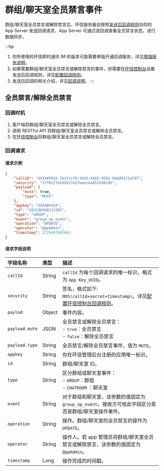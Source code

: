 # 群组/聊天室全员禁言事件 

群组/聊天室全员禁言或解除禁言后，环信服务器会按照[发送后回调规则](/product/enable_and_configure_IM.html#配置回调规则)向你的 App Server 发送回调请求，App Server 可通过该回调查看全员禁言状态，进行数据同步。

:::tip
1. 你所使用的环信即时通讯 IM 的版本可能需要单独开通回调服务，详见[增值服务说明](/product/pricing.html#增值服务费用)。
2. 如果需要群组/聊天室全员禁言或解除禁言的事件，你需要在[环信控制台](https://console.easemob.com/user/login)设置发送后回调规则，详见[配置回调规则](/product/enable_and_configure_IM.html#配置回调规则)。
3. 发送后回调的相关介绍，详见[回调说明](/document/server-side/callback.html)。
:::

## 全员禁言/解除全员禁言

### 回调时机

1. 客户端将群组/聊天室全员禁言或解除全员禁言。
2. 调用 RESTful API 将群组/聊天室全员禁言或解除全员禁言。
3. 在[环信控制台](https://console.easemob.com/user/login)将群组/聊天室全员禁言或解除全员禁言。
 
### 回调请求

#### 请求示例

```json
{
	"callId": "XXXX#XXXX_2b17ccf8-XXXX-XXXX-9592-0ebd9221afd7",
	"security": "17761ffeXXXX17e27eeec4a651549c85",
	"payload": {
		"mute": true,
		"type": "MUTE"
	},
	"appkey": "XXXX#XXXX",
	"id": "262246968131585",
	"type": "GROUP",
	"event": "group_op_event",
	"operation": "UPDATE",
	"operator": "@ppAdmin",
	"timestamp": 1729497065641
}
```

#### 请求字段说明

| 字段名称         | 类型   | 描述                                                         |
| :------------- | :----- | :----------------------------------------------------------- |
| `callId`       | String | `callId` 为每个回调请求的唯一标识，格式为 `App Key_UUID`。      |
| `security`     | String | 签名，格式如下: `MD5(callId+secret+timestamp)`。详见[配置环信控制台回调规则](/product/enable_and_configure_IM.html#配置回调规则)。|
| `paylod`       | Object | 事件内容。                                                     |
| `payload.mute` | JSON   | 全员禁言或解除全员禁言：<br/> - `true`：全员禁言 <br/> - `false`：解除全员禁言 | 
| `payload.type` | String | 全员禁言/解除全员禁言事件，值为 `MUTE`。        |
| `appkey`       | String | 你在环信管理后台注册的应用唯一标识。                           |
| `id`           | String | 群组/聊天室 ID。                                                |
| `type`         | String | 区分群组或聊天室事件：<br/> - `GROUP`：群组 <br/> - `CHATROOM` ：聊天室     |
| `event`        | String | 对于群组和聊天室，该参数的值固定为 `group_op_event`。接收方可按此字段区分是否是群组/聊天室操作事件。 |
| `operation`    | String | 操作。群组/聊天室的全员禁言的操作为 `UPDATE`。 |
| `operator`     | String | 操作人。若 app 管理员将群组/聊天室全员禁言或解除禁言，该参数的值固定为 `@ppAdmin`。     |
| `timestamp`    | Long   | 操作完成的时间戳。  |















